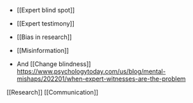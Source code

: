 - [[Expert blind spot]]
- [[Expert testimony]]
- [[Bias in research]]
- [[Misinformation]]

- And [[Change blindness]] https://www.psychologytoday.com/us/blog/mental-mishaps/202201/when-expert-witnesses-are-the-problem

[[Research]] [[Communication]]
